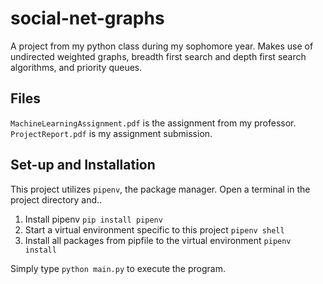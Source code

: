 # social-net-graphs
A project from my python class during my sophomore year. Makes use of undirected weighted graphs, breadth first search and depth first search algorithms, and priority queues. 

## Files
`MachineLearningAssignment.pdf` is the assignment from my professor. <br>
`ProjectReport.pdf` is my assignment submission.

## Set-up and Installation
This project utilizes `pipenv`, the package manager. Open a terminal in the project directory and..

1. Install pipenv
`pip install pipenv`
2. Start a virtual environment specific to this project
`pipenv shell`
3. Install all packages from pipfile to the virtual environment
`pipenv install`

 Simply type `python main.py` to execute the program.
